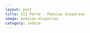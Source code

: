 ```yaml
---
layout: post
title: III Parte - Poesias dispersas
image: poesias-dispersas
category: indice
---
```


